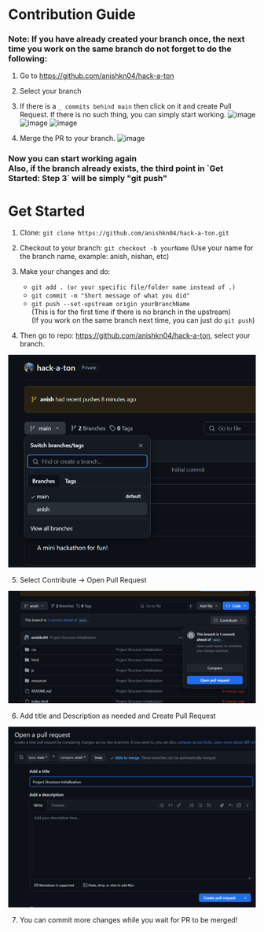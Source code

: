 # Contribution Guide

<h3> Note: If you have already created your branch once, the next time you work on the same branch do not forget to do the following:<br></h3>

1. Go to https://github.com/anishkn04/hack-a-ton
2. Select your branch
3. If there is a `_ commits behind main` then click on it and create Pull Request. If there is no such thing, you can simply start working.
![image](https://github.com/anishkn04/hack-a-ton/assets/113242950/c5ae1ed7-f869-4744-9120-dda3746c521e)
![image](https://github.com/anishkn04/hack-a-ton/assets/113242950/adbb3f65-8805-4d34-b466-6b089927c19f)
![image](https://github.com/anishkn04/hack-a-ton/assets/113242950/b1f21e0f-0ed7-4a19-993d-1e7bde12ce41)

4. Merge the PR to your branch.
![image](https://github.com/anishkn04/hack-a-ton/assets/113242950/daaf0b25-4c3f-431a-948a-f644c2bc3f23)



<h3>Now you can start working again<br>
Also, if the branch already exists, the third point in `Get Started: Step 3` will be simply "git push"
</h3>

# Get Started

1. Clone: `git clone https://github.com/anishkn04/hack-a-ton.git`

2. Checkout to your branch: `git checkout -b yourName` (Use your name for the branch name, example: anish, nishan, etc)

3. Make your changes and do:
    - `git add . (or your specific file/folder name instead of .)`
    - `git commit -m "Short message of what you did"`
    - `git push --set-upstream origin yourBranchName`<br>
    (This is for the first time if there is no branch in the upstream)<br>
    (If you work on the same branch next time, you can just do `git push`)

4. Then go to repo: https://github.com/anishkn04/hack-a-ton, select your branch.

![Select Branch](images/branch.png)

5. Select Contribute ->  Open Pull Request

![Contribute](images/contribute.png)

6. Add title and Description as needed and Create Pull Request

![Open PR](images/openpr.png)

7. You can commit more changes while you wait for PR to be merged!
